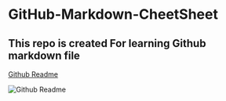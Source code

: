 # GitHub-Markdown-CheetSheet
## This repo is created For learning Github markdown file 

[Github Readme](https://cdn.bulldogjob.com/system/readables/covers/000/001/455/original/8-10-2018.png "Readme")

![Github Readme](https://cdn.bulldogjob.com/system/readables/covers/000/001/455/original/8-10-2018.png "Readme")
